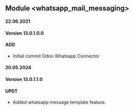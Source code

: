 ## Module <whatsapp_mail_messaging>

#### 22.06.2021
#### Version 13.0.1.0.0
#### ADD
- Initial commit Odoo Whatsapp Connector

#### 20.05.2024
#### Version 13.0.1.1.0
#### UPDT
- Added whatsapp message template feature.


